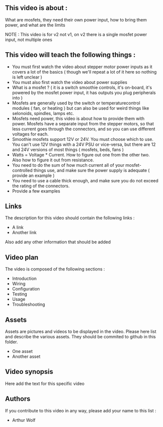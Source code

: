 ## This video is about : 

What are mosfets, they need their own power input, how to bring them power, and what are the limits

NOTE : This video is for v2 not v1, on v2 there is a single mosfet power input, not multiple ones

## This video will teach the following things : 

* You must first watch the video about stepper motor power inputs as it covers a lot of the basics ( though we'll repeat a lot of it here so nothing is left unclear )
* You must also first watch the video about power supplies
* What is a mosfet ? ( it is a switch smoothie controls, it's on-board, it's powered by the mosfet power input, it has outputs you plug peripherals into )
* Mosfets are generally used by the switch or temperaturecontrol modules ( fan, or heating ) but can also be used for weird things like selonoids, spindles, lamps etc.
* Mosfets need power, this video is about how to provide them with power. Mosfets have a separate input from the stepper motors, so that less current goes through the connectors, and so you can use different voltages for each. 
* Smoothie mosfets support 12V or 24V. You must choose which to use. You can't use 12V things with a 24V PSU or vice-versa, but there are 12 and 24V versions of most things ( mosfets, beds, fans )
* Watts = Voltage * Current. How to figure out one from the other two. Also how to figure it out from resistance.
* You need to do the sum of how much current all of your mosfet-controlled things use, and make sure the power supply is adequate ( provide an example )
* You need to use a cable thick enough, and make sure you do not exceed the rating of the connectors.
* Provide a few examples

## Links 

The description for this video should contain the following links : 

* A link
* Another link

Also add any other information that should be added

## Video plan

The video is composed of the following sections : 

* Introduction
* Wiring
* Configuration
* Testing
* Usage
* Troubleshooting

## Assets

Assets are pictures and videos to be displayed in the video.
Please here list and describe the various assets. They should be commited to github in this folder.

* One asset
* Another asset

## Video synopsis

Here add the text for this specific video

## Authors

If you contribute to this video in any way, please add your name to this list : 

* Arthur Wolf

